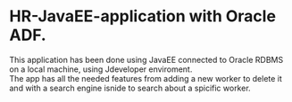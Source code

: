 # HR-JavaEE-application with Oracle ADF.

This application has been done using JavaEE connected to Oracle RDBMS on a local machine, using Jdeveloper enviroment. <br />
The app has all the needed features from adding a new worker to delete it and with a search engine isnide to search about a spicific worker. <br />
